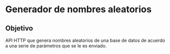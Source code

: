 # Generador de nombres aleatorios

## Objetivo

API HTTP que genera nombres aleatorios de una base de datos de acuerdo a una serie de parámetros que se le es enviado.

